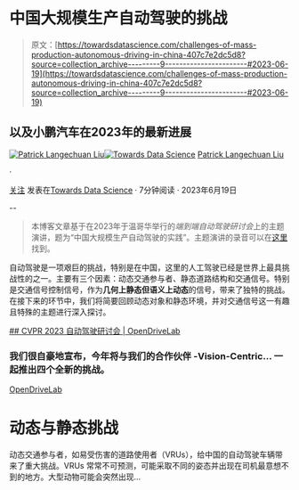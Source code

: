 # 中国大规模生产自动驾驶的挑战

> 原文：[https://towardsdatascience.com/challenges-of-mass-production-autonomous-driving-in-china-407c7e2dc5d8?source=collection_archive---------9-----------------------#2023-06-19](https://towardsdatascience.com/challenges-of-mass-production-autonomous-driving-in-china-407c7e2dc5d8?source=collection_archive---------9-----------------------#2023-06-19)

## 以及小鹏汽车在2023年的最新进展

[](https://medium.com/@patrickllgc?source=post_page-----407c7e2dc5d8--------------------------------)[![Patrick Langechuan Liu](../Images/fecbf85146a9bde21e6b2251538ddd65.png)](https://medium.com/@patrickllgc?source=post_page-----407c7e2dc5d8--------------------------------)[](https://towardsdatascience.com/?source=post_page-----407c7e2dc5d8--------------------------------)[![Towards Data Science](../Images/a6ff2676ffcc0c7aad8aaf1d79379785.png)](https://towardsdatascience.com/?source=post_page-----407c7e2dc5d8--------------------------------) [Patrick Langechuan Liu](https://medium.com/@patrickllgc?source=post_page-----407c7e2dc5d8--------------------------------)

·

[关注](https://medium.com/m/signin?actionUrl=https%3A%2F%2Fmedium.com%2F_%2Fsubscribe%2Fuser%2Fd875946648f7&operation=register&redirect=https%3A%2F%2Ftowardsdatascience.com%2Fchallenges-of-mass-production-autonomous-driving-in-china-407c7e2dc5d8&user=Patrick+Langechuan+Liu&userId=d875946648f7&source=post_page-d875946648f7----407c7e2dc5d8---------------------post_header-----------) 发表在[Towards Data Science](https://towardsdatascience.com/?source=post_page-----407c7e2dc5d8--------------------------------) · 7分钟阅读 · 2023年6月19日[](https://medium.com/m/signin?actionUrl=https%3A%2F%2Fmedium.com%2F_%2Fvote%2Ftowards-data-science%2F407c7e2dc5d8&operation=register&redirect=https%3A%2F%2Ftowardsdatascience.com%2Fchallenges-of-mass-production-autonomous-driving-in-china-407c7e2dc5d8&user=Patrick+Langechuan+Liu&userId=d875946648f7&source=-----407c7e2dc5d8---------------------clap_footer-----------)

--

[](https://medium.com/m/signin?actionUrl=https%3A%2F%2Fmedium.com%2F_%2Fbookmark%2Fp%2F407c7e2dc5d8&operation=register&redirect=https%3A%2F%2Ftowardsdatascience.com%2Fchallenges-of-mass-production-autonomous-driving-in-china-407c7e2dc5d8&source=-----407c7e2dc5d8---------------------bookmark_footer-----------)

> 本博客文章基于在2023年于温哥华举行的*端到端自动驾驶研讨会*上的主题演讲，题为“中国大规模生产自动驾驶的实践”。主题演讲的录音可以在[这里](https://www.youtube.com/watch?v=d6ucRgDDUWQ&t=162s)找到。

自动驾驶是一项艰巨的挑战，特别是在中国，这里的人工驾驶已经是世界上最具挑战性的之一。主要有三个因素：动态交通参与者、静态道路结构和交通信号。特别是交通信号控制信号，作为**几何上静态但语义上动态**的信号，带来了独特的挑战。在接下来的环节中，我们将简要回顾动态对象和静态环境，并对交通信号这一有趣且特殊的主题进行深入探讨。

[## CVPR 2023 自动驾驶研讨会 | OpenDriveLab](https://opendrivelab.com/e2ead/cvpr23.html?source=post_page-----407c7e2dc5d8--------------------------------)

### 我们很自豪地宣布，今年将与我们的合作伙伴 -Vision-Centric… 一起推出四个全新的挑战。

[OpenDriveLab](https://opendrivelab.com/e2ead/cvpr23.html?source=post_page-----407c7e2dc5d8--------------------------------)

# 动态与静态挑战

动态交通参与者，如易受伤害的道路使用者（VRUs），给中国的自动驾驶车辆带来了重大挑战。VRUs 常常不可预测，可能采取不同的姿态并出现在司机最意想不到的地方。大型动物可能会突然出现…
